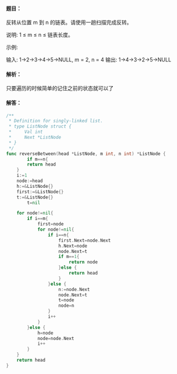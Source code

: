 #### 题目：

反转从位置 m 到 n 的链表。请使用一趟扫描完成反转。

说明:
1 ≤ m ≤ n ≤ 链表长度。

示例:

输入: 1->2->3->4->5->NULL, m = 2, n = 4
输出: 1->4->3->2->5->NULL



#### 解析：

只要遍历的时候简单的记住之前的状态就可以了

#### 解答：

```go
/**
 * Definition for singly-linked list.
 * type ListNode struct {
 *     Val int
 *     Next *ListNode
 * }
 */
func reverseBetween(head *ListNode, m int, n int) *ListNode {
		if m==n{
		return head
	}
    i:=1
	node:=head
	h:=&ListNode{}
	first:=&ListNode{}
	t:=&ListNode{}
    	t=nil

	for node!=nil{
		if i==m{
			first=node
			for node!=nil{
				if i==n{
					first.Next=node.Next
					h.Next=node
					node.Next=t
					if m==1{
						return node
					}else {
						return head
					}
				}else {
					n:=node.Next
					node.Next=t
					t=node
					node=n
				}
				i++
			}
		}else {
			h=node
			node=node.Next
			i++
		}
	}
	return head
}
```




